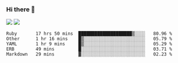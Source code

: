 ### Hi there 👋

<!--
**sasharevzin/sasharevzin** is a ✨ _special_ ✨ repository because its `README.md` (this file) appears on your GitHub profile.

Here are some ideas to get you started:

- 🔭 I’m currently working on ...
- 🌱 I’m currently learning ...
- 👯 I’m looking to collaborate on ...
- 🤔 I’m looking for help with ...
- 💬 Ask me about ...
- 📫 How to reach me: ...
- 😄 Pronouns: ...
- ⚡ Fun fact: ...
-->

![](https://yusufozturk.vercel.app/api?username=sasharevzin&hide_title=true&include_all_commits=true&count_private=true&show_icons=true) ![](https://yusufozturk.vercel.app/api/top-langs/?username=sasharevzin&layout=compact&langs_count=10&hide=apacheconf,coffeescript)

<!--START_SECTION:waka-->
```text
Ruby       17 hrs 50 mins  ████████████████████▒░░░░   80.96 % 
Other      1 hr 16 mins    █▒░░░░░░░░░░░░░░░░░░░░░░░   05.79 % 
YAML       1 hr 9 mins     █▒░░░░░░░░░░░░░░░░░░░░░░░   05.29 % 
ERB        49 mins         █░░░░░░░░░░░░░░░░░░░░░░░░   03.71 % 
Markdown   29 mins         ▓░░░░░░░░░░░░░░░░░░░░░░░░   02.23 % 
```
<!--END_SECTION:waka-->
